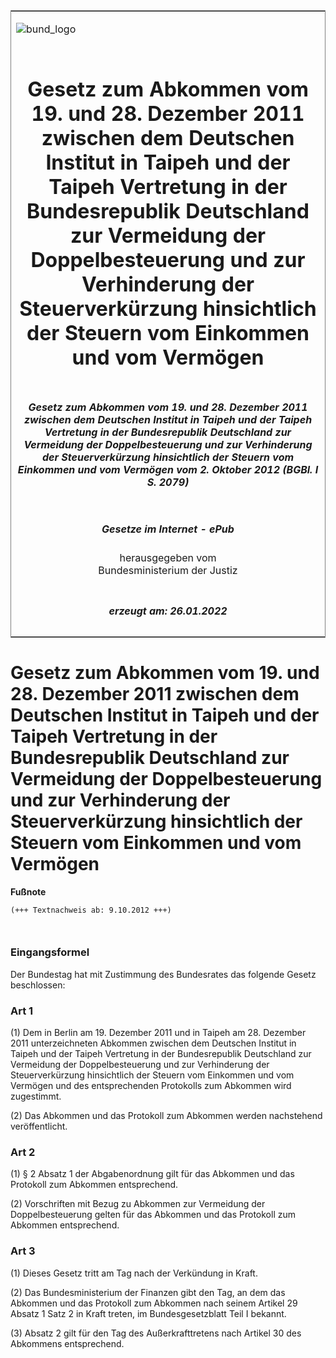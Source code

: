 <span id="DECKBLATT.html"></span>

<table border="0" frame="border" width="100%">

<tr valign="top">

<td align="left">

![bund\_logo](BfJ_2021_Web_de_de.gif)

</td>

<td align="right">

 

</td>

</tr>

<tr align="center" valign="middle">

<td colspan="2">

# Gesetz zum Abkommen vom 19. und 28. Dezember 2011 zwischen dem Deutschen Institut in Taipeh und der Taipeh Vertretung in der Bundesrepublik Deutschland zur Vermeidung der Doppelbesteuerung und zur Verhinderung der Steuerverkürzung hinsichtlich der Steuern vom Einkommen und vom Vermögen

</td>

</tr>

<tr align="center" valign="middle">

<td colspan="2">

##### Gesetz zum Abkommen vom 19. und 28. Dezember 2011 zwischen dem Deutschen Institut in Taipeh und der Taipeh Vertretung in der Bundesrepublik Deutschland zur Vermeidung der Doppelbesteuerung und zur Verhinderung der Steuerverkürzung hinsichtlich der Steuern vom Einkommen und vom Vermögen vom 2. Oktober 2012 (BGBl. I S. 2079)

</td>

</tr>

<tr align="center" valign="middle">

<td colspan="2">

  
  

##### Gesetze im Internet - ePub  
  
herausgegeben vom  
Bundesministerium der Justiz

</td>

</tr>

<tr align="center" valign="bottom">

<td colspan="2">

  
  

##### erzeugt am: 26.01.2022

</td>

</tr>

</table>

<span id="BJNR207900012.html"></span>

# Gesetz zum Abkommen vom 19. und 28. Dezember 2011 zwischen dem Deutschen Institut in Taipeh und der Taipeh Vertretung in der Bundesrepublik Deutschland zur Vermeidung der Doppelbesteuerung und zur Verhinderung der Steuerverkürzung hinsichtlich der Steuern vom Einkommen und vom Vermögen

<div>

  
**Fußnote**

<div class="jnhtml">

<div>

<div class="jurAbsatz">

  

``` 
(+++ Textnachweis ab: 9.10.2012 +++)

 
```

</div>

</div>

</div>

</div>

<span id="BJNR207900012BJNE000100000.html"></span>

### Eingangsformel  

<div>

<div class="jnhtml">

<div>

<div class="jurAbsatz">

Der Bundestag hat mit Zustimmung des Bundesrates das folgende Gesetz
beschlossen:

</div>

</div>

</div>

</div>

<span id="BJNR207900012BJNE000200000.html"></span>

### Art 1  

<div>

<div class="jnhtml">

<div>

<div class="jurAbsatz">

(1) Dem in Berlin am 19. Dezember 2011 und in Taipeh am 28. Dezember
2011 unterzeichneten Abkommen zwischen dem Deutschen Institut in Taipeh
und der Taipeh Vertretung in der Bundesrepublik Deutschland zur
Vermeidung der Doppelbesteuerung und zur Verhinderung der
Steuerverkürzung hinsichtlich der Steuern vom Einkommen und vom
Vermögen und des entsprechenden Protokolls zum Abkommen wird
zugestimmt.

</div>

<div class="jurAbsatz">

(2) Das Abkommen und das Protokoll zum Abkommen werden nachstehend
veröffentlicht.

</div>

</div>

</div>

</div>

<span id="BJNR207900012BJNE000300000.html"></span>

### Art 2  

<div>

<div class="jnhtml">

<div>

<div class="jurAbsatz">

(1) § 2 Absatz 1 der Abgabenordnung gilt für das Abkommen und das
Protokoll zum Abkommen entsprechend.

</div>

<div class="jurAbsatz">

(2) Vorschriften mit Bezug zu Abkommen zur Vermeidung der
Doppelbesteuerung gelten für das Abkommen und das Protokoll zum Abkommen
entsprechend.

</div>

</div>

</div>

</div>

<span id="BJNR207900012BJNE000400000.html"></span>

### Art 3  

<div>

<div class="jnhtml">

<div>

<div class="jurAbsatz">

(1) Dieses Gesetz tritt am Tag nach der Verkündung in Kraft.

</div>

<div class="jurAbsatz">

(2) Das Bundesministerium der Finanzen gibt den Tag, an dem das Abkommen
und das Protokoll zum Abkommen nach seinem Artikel 29 Absatz 1 Satz 2 in
Kraft treten, im Bundesgesetzblatt Teil I bekannt.

</div>

<div class="jurAbsatz">

(3) Absatz 2 gilt für den Tag des Außerkrafttretens nach Artikel 30 des
Abkommens entsprechend.

</div>

</div>

</div>

</div>
